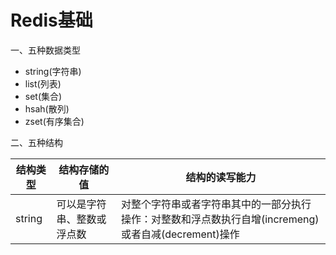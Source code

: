 # Redis基础

 一、五种数据类型
 - string(字符串)
 - list(列表)
 - set(集合)
 - hsah(散列)
 - zset(有序集合)

二、五种结构

结构类型 | 结构存储的值 | 结构的读写能力
---|--|--
string | 可以是字符串、整数或浮点数 | 对整个字符串或者字符串其中的一部分执行操作：对整数和浮点数执行自增(incremeng)或者自减(decrement)操作










